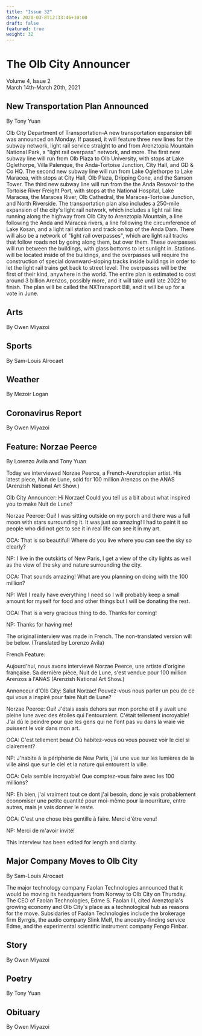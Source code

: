 ```yaml
---
title: "Issue 32"
date: 2020-03-8T12:33:46+10:00
draft: false
featured: true
weight: 32
---
```


# The Olb City Announcer    
Volume 4, Issue 2    
March 14th-March 20th, 2021    

## New Transportation Plan Announced
By Tony Yuan

Olb City Department of Transportation-A new transportation expansion bill was announced on Monday. If passed, it will feature three new lines for the subway network, light rail service straight to and from Arenztopia Mountain National Park, a "light rail overpass" network, and more. The first new subway line will run from Olb Plaza to Olb University, with stops at Lake Oglethorpe, Villa Palenque, the Anda-Tortoise Junction, City Hall, and GD & Co HQ. The second new subway line will run from Lake Oglethorpe to Lake Maracea, with stops at City Hall, Olb Plaza, Dripping Cone, and the Sanson Tower. The third new subway line will run from the the Anda Resovoir to the Tortoise River Freight Port, with stops at the National Hospital, Lake Maracea, the Maracea River, Olb Cathedral, the Maracea-Tortoise Junction, and North Riverside. The transportation plan also includes a 250-mile expansion of the city's light rail network, which includes a light rail line running along the highway from Olb City to Arenztopia Mountain, a line following the Anda and Maracea rivers, a line following the circumference of Lake Kosan, and a light rail station and track on top of the Anda Dam. There will also be a network of "light rail overpasses", which are light rail tracks that follow roads not by going along them, but over them. These overpasses will run between the buildings, with glass bottoms to let sunlight in. Stations will be located inside of the buildings, and the overpasses will require the construction of special downward-sloping tracks inside buildings in order to let the light rail trains get back to street level. The overpasses will be the first of their kind, anywhere in the world. The entire plan is estimated to cost around 3 billion Arenzos, possibly more, and it will take until late 2022 to finish. The plan will be called the NXTransport Bill, and it will be up for a vote in June.

## Arts
By Owen Miyazoi



## Sports
By Sam-Louis Alrocaet



## Weather
By Mezoir Logan



## Coronavirus Report
By Owen Miyazoi



## Feature: Norzae Peerce
By Lorenzo Avila and Tony Yuan

Today we interviewed Norzae Peerce, a French-Arenztopian artist. His latest piece, Nuit de Lune, sold for 100 million Arenzos on the ANAS (Arenzish National Art Show.)

Olb City Announcer: Hi Norzae! Could you tell us a bit about what inspired you to make Nuit de Lune?

Norzae Peerce: Oui! I was sitting outside on my porch and there was a full moon with stars surrounding it. It was just so amazing! I had to paint it so people who did not get to see it in real life can see it in my art.

OCA: That is so beautiful! Where do you live where you can see the sky so clearly?

NP: I live in the outskirts of New Paris, I get a view of the city lights as well as the view of the sky and nature surrounding the city.

OCA: That sounds amazing! What are you planning on doing with the 100 million?

NP: Well I really have everything I need so I will probably keep a small amount for myself for food and other things but I will be donating the rest.

OCA: That is a very gracious thing to do. Thanks for coming!

NP: Thanks for having me!

The original interview was made in French. The non-translated version will be below. (Translated by Lorenzo Avila)

French Feature:

Aujourd'hui, nous avons interviewé Norzae Peerce, une artiste d'origine française. Sa dernière pièce, Nuit de Lune, s'est vendue pour 100 million Arenzos à l'ANAS (Arenzish National Art Show.)

Annonceur d'Olb City: Salut Norzae! Pouvez-vous nous parler un peu de ce qui vous a inspiré pour faire Nuit de Lune?

Norzae Peerce: Oui! J'étais assis dehors sur mon porche et il y avait une pleine lune avec des étoiles qui l'entouraient. C'était tellement incroyable! J'ai dû le peindre pour que les gens qui ne l'ont pas vu dans la vraie vie puissent le voir dans mon art.

OCA: C'est tellement beau! Où habitez-vous où vous pouvez voir le ciel si clairement?

NP: J'habite à la périphérie de New Paris, j'ai une vue sur les lumières de la ville ainsi que sur le ciel et la nature qui entourent la ville.

OCA: Cela semble incroyable! Que comptez-vous faire avec les 100 millions?

NP: Eh bien, j'ai vraiment tout ce dont j'ai besoin, donc je vais probablement économiser une petite quantité pour moi-même pour la nourriture, entre autres, mais je vais donner le reste.

OCA: C'est une chose très gentille à faire. Merci d'être venu!

NP: Merci de m'avoir invité!

This interview has been edited for length and clarity.

## Major Company Moves to Olb City
By Sam-Louis Alrocaet

The major technology company Faolan Technologies announced that it would be moving its headquarters from Norway to Olb City on Thursday. The CEO of Faolan Technologies, Edme S. Faolan III, cited Arenztopia's growing economy and Olb City's place as a technological hub as reasons for the move. Subsidaries of Faolan Technologies include the brokerage firm Byrrgis, the audio company Slink Melf, the ancestry-finding service Edme, and the experimental scientific instrument company Fengo Finbar.

## Story
By Owen Miyazoi



## Poetry
By Tony Yuan



## Obituary
By Owen Miyazoi

